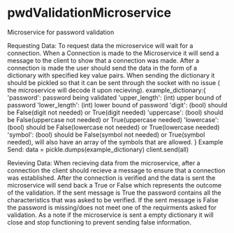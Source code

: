 # pwdValidationMicroservice
Microservice for password validation

Requesting Data:
To request data the microservice will wait for a connection. When a Connection is made to the Microservice it will send a message to the client to show that a connection was made.
After a connection is made the user should send the data in the form of a dictionary with specified key value pairs. When sending the dictionary it should be pickled so that it 
can be sent through the socket with no issue ( the microservice will decode it upon recieving).
example_dictionary:{
'password': password being validated
'upper_length': (int) upper bound of password
'lower_length': (int) lower bound of password
'digit': (bool) should be False(digit not needed) or True(digit needed)
'uppercase': (bool) should be False(uppercase not needed) or True(uppercase  needed)
'lowercase': (bool) should be False(lowercase not needed) or True(lowercase needed)
'symbol': (bool) should be False(symbol not needed) or True(symbol needed), will also have an array of the symbols that are allowed.
}
Example Send:
data = pickle.dumps(example_dictionary)
client.send(all)

Revieving Data:
When recieving data from the microservice, after a connection the client should recieve a message to ensure that a connection was established. After the connection is verified and the 
data is sent the microservice will send back a True or False which represents the outcome of the validation. If the sent message is True the password contains all the characteristics 
that was asked to be verified. If the sent message is False the password is missing/does not meet one of the requirments asked for validation. As a note if the microservice is sent a
empty dictionary it will close and stop functioning to prevent sending false information.
